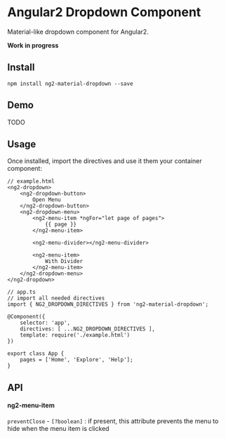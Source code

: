 # Angular2 Dropdown Component

Material-like dropdown component for Angular2.

**Work in progress**

## Install

    npm install ng2-material-dropdown --save

## Demo
TODO

## Usage

Once installed, import the directives and use it them your container component:

    // example.html
    <ng2-dropdown>
        <ng2-dropdown-button>
            Open Menu
        </ng2-dropdown-button>
        <ng2-dropdown-menu>
            <ng2-menu-item *ngFor="let page of pages">
                {{ page }}
            </ng2-menu-item>
            
            <ng2-menu-divider></ng2-menu-divider>
            
            <ng2-menu-item>
                With Divider
            </ng2-menu-item>
        </ng2-dropdown-menu>
    </ng2-dropdown>
    
    // app.ts
    // import all needed directives
    import { NG2_DROPDOWN_DIRECTIVES } from 'ng2-material-dropdown';
    
    @Component({
        selector: 'app',
        directives: [ ...NG2_DROPDOWN_DIRECTIVES ],
        template: require('./example.html')
    })
    
    export class App {
        pages = ['Home', 'Explore', 'Help'];
    }
    
 
## API

#### ng2-menu-item
`preventClose` - `[?boolean]` : if present, this attribute prevents the menu to hide when the menu item is clicked

